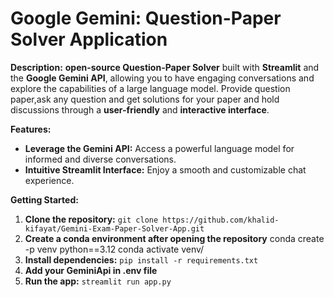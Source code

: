 

# Google Gemini: Question-Paper Solver Application

**Description:**
**open-source Question-Paper Solver** built with **Streamlit** and the **Google Gemini API**, allowing you to have engaging conversations and explore the capabilities of a large language model. Provide question paper,ask any question and get solutions for your paper and hold discussions through a **user-friendly** and **interactive interface**.

**Features:**
- **Leverage the Gemini API:** Access a powerful language model for informed and diverse conversations.
- **Intuitive Streamlit Interface:** Enjoy a smooth and customizable chat experience.

**Getting Started:**

1. **Clone the repository:** `git clone https://github.com/khalid-kifayat/Gemini-Exam-Paper-Solver-App.git`
2. **Create a conda environment after opening the repository**
conda create -p venv python==3.12 conda activate venv/
4. **Install dependencies:** `pip install -r requirements.txt`
5. **Add your GeminiApi in .env file**
6. **Run the app:** `streamlit run app.py`

